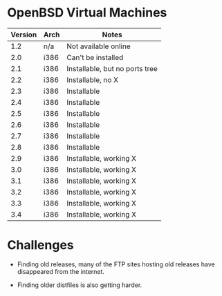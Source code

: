 # OpenBSD Virtual Machines

| Version | Arch    | Notes                          |
| ------- | ------- | ------------------------------ |
| 1.2     | n/a     | Not available online           |
| 2.0     | i386    | Can't be installed             |
| 2.1     | i386    | Installable, but no ports tree |
| 2.2     | i386    | Installable, no X              |
| 2.3     | i386    | Installable                    |
| 2.4     | i386    | Installable                    |
| 2.5     | i386    | Installable                    |
| 2.6     | i386    | Installable                    |
| 2.7     | i386    | Installable                    |
| 2.8     | i386    | Installable                    |
| 2.9     | i386    | Installable, working X         |
| 3.0     | i386    | Installable, working X         |
| 3.1     | i386    | Installable, working X         |
| 3.2     | i386    | Installable, working X         |
| 3.3     | i386    | Installable, working X         |
| 3.4     | i386    | Installable, working X         |

# Challenges

* Finding old releases, many of the FTP sites hosting old releases have
  disappeared from the internet.

* Finding older distfiles is also getting harder.
